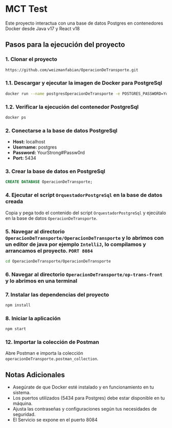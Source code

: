 
# MCT Test

Este proyecto interactua con una base de datos Postgres en contenedores Docker desde Java v17 y React v18

## Pasos para la ejecución del proyecto

### 1. Clonar el proyecto

```bash
https://github.com/weizmanfabian/OperacionDeTransporte.git
```

### 1.1. Descargar y ejecutar la imagen de Docker para PostgreSql

```bash
docker run --name postgresOperacionDeTransporte -e POSTGRES_PASSWORD=YourStrong#Passw0rd -d -p 5434:5432 postgres
```

### 1.2. Verificar la ejecución del contenedor PostgreSql

```bash
docker ps
```

### 2. Conectarse a la base de datos PostgreSql

- **Host:** localhost
- **Username:** postgres
- **Password:** YourStrong#Passw0rd
- **Port:** 5434

### 3. Crear la base de datos en PostgreSql

```sql
CREATE DATABASE OperacionDeTransporte;
```

### 4. Ejecutar el script `OrquestadorPostgreSql` en la base de datos creada

Copia y pega todo el contenido del script `OrquestadorPostgreSql` y ejecútalo en la base de datos `OperacionDeTransporte`.

### 5. Navegar al directorio `OperacionDeTransporte/OperacionDeTransporte` y lo abrimos con un editor de java por ejemplo `IntelliJ`, lo compilamos y arrancamos el proyecto. `PORT 8084`

```bash
cd OperacionDeTransporte/OperacionDeTransporte
```

### 6. Navegar al directorio `OperacionDeTransporte/op-trans-front` y lo abrimos en una terminal

### 7. Instalar las dependencias del proyecto

```bash
npm install
```

### 8. Iniciar la aplicación

```bash
npm start
```

### 12. Importar la colección de Postman

Abre Postman e importa la colección `operacionDeTransporte.postman_collection`.

## Notas Adicionales

- Asegúrate de que Docker esté instalado y en funcionamiento en tu sistema.
- Los puertos utilizados (5434 para Postgres) debe estar disponible en tu máquina.
- Ajusta las contraseñas y configuraciones según tus necesidades de seguridad.
- El Servicio se expone en el puerto 8084